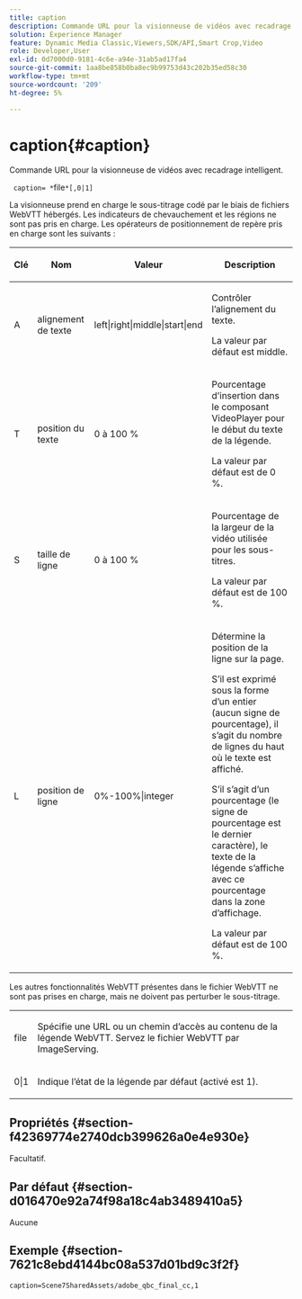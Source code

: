 ```yaml
---
title: caption
description: Commande URL pour la visionneuse de vidéos avec recadrage intelligent.
solution: Experience Manager
feature: Dynamic Media Classic,Viewers,SDK/API,Smart Crop,Video
role: Developer,User
exl-id: 0d7000d0-9181-4c6e-a94e-31ab5ad17fa4
source-git-commit: 1aa8be858b0ba8ec9b99753d43c202b35ed58c30
workflow-type: tm+mt
source-wordcount: '209'
ht-degree: 5%

---
```


# caption{#caption}

Commande URL pour la visionneuse de vidéos avec recadrage intelligent.

` caption= *`file`*[,0|1]`

La visionneuse prend en charge le sous-titrage codé par le biais de fichiers WebVTT hébergés. Les indicateurs de chevauchement et les régions ne sont pas pris en charge. Les opérateurs de positionnement de repère pris en charge sont les suivants :

<table id="table_62D89A06EC9E4E7983D1F26A2C85A621"> 
 <thead> 
  <tr> 
   <th colname="col1" class="entry"> <p>Clé </p> </th> 
   <th colname="col2" class="entry"> <p>Nom </p> </th> 
   <th colname="col3" class="entry"> <p>Valeur </p> </th> 
   <th colname="col4" class="entry"> <p>Description </p> </th> 
  </tr>
 </thead>
 <tbody> 
  <tr> 
   <td colname="col1"> <p> A </p> </td> 
   <td colname="col2"> <p>alignement de texte </p> </td> 
   <td colname="col3"> <p><span class="codeph"> left|right|middle|start|end</span> </p> </td> 
   <td colname="col4"> <p> Contrôler l’alignement du texte. </p> <p>La valeur par défaut est <span class="codeph"> middle</span>. </p> </td> 
  </tr> 
  <tr> 
   <td colname="col1"> <p>T </p> </td> 
   <td colname="col2"> <p>position du texte </p> </td> 
   <td colname="col3"> <p> 0 à 100 % </p> </td> 
   <td colname="col4"> <p> Pourcentage d’insertion dans le composant VideoPlayer pour le début du texte de la légende. </p> <p>La valeur par défaut est de 0 %. </p> </td> 
  </tr> 
  <tr> 
   <td colname="col1"> <p>S </p> </td> 
   <td colname="col2"> <p>taille de ligne </p> </td> 
   <td colname="col3"> <p> 0 à 100 % </p> </td> 
   <td colname="col4"> <p> Pourcentage de la largeur de la vidéo utilisée pour les sous-titres. </p> <p>La valeur par défaut est de 100 %. </p> </td> 
  </tr> 
  <tr> 
   <td colname="col1"> <p>L </p> </td> 
   <td colname="col2"> <p>position de ligne </p> </td> 
   <td colname="col3"> <p> 0%-100%|integer </p> </td> 
   <td colname="col4"> <p> Détermine la position de la ligne sur la page. </p> <p>S’il est exprimé sous la forme d’un entier (aucun signe de pourcentage), il s’agit du nombre de lignes du haut où le texte est affiché. </p> <p>S’il s’agit d’un pourcentage (le signe de pourcentage est le dernier caractère), le texte de la légende s’affiche avec ce pourcentage dans la zone d’affichage. </p> <p>La valeur par défaut est de 100 %. </p> </td> 
  </tr> 
 </tbody> 
</table>

Les autres fonctionnalités WebVTT présentes dans le fichier WebVTT ne sont pas prises en charge, mais ne doivent pas perturber le sous-titrage.

<table id="table_A5BB1C08DA4B425DBD0356C7D3693E75"> 
 <tbody> 
  <tr> 
   <td colname="col1"> <p><span class="codeph"><span class="varname"> file</span></span> </p> </td> 
   <td colname="col2"> <p> Spécifie une URL ou un chemin d’accès au contenu de la légende WebVTT. Servez le fichier WebVTT par ImageServing. </p> </td> 
  </tr> 
  <tr> 
   <td colname="col1"> <p><span class="codeph"> 0|1</span> </p> </td> 
   <td colname="col2"> <p> Indique l’état de la légende par défaut (activé est <span class="codeph"> 1</span>). </p> </td> 
  </tr> 
 </tbody> 
</table>

## Propriétés {#section-f42369774e2740dcb399626a0e4e930e}

Facultatif.

## Par défaut {#section-d016470e92a74f98a18c4ab3489410a5}

Aucune

## Exemple {#section-7621c8ebd4144bc08a537d01bd9c3f2f}

```
caption=Scene7SharedAssets/adobe_qbc_final_cc,1
```
